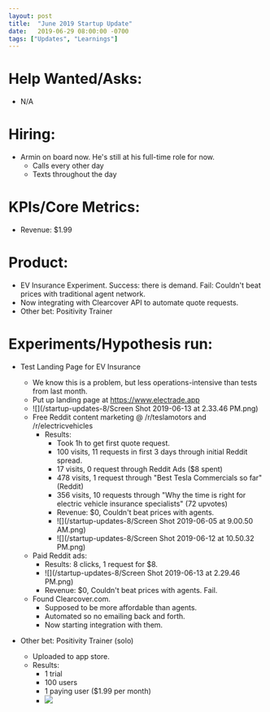 ```yaml
---
layout: post
title:  "June 2019 Startup Update"
date:   2019-06-29 08:00:00 -0700
tags: ["Updates", "Learnings"]
---
```


# Help Wanted/Asks:
* N/A

# Hiring: 
* Armin on board now. He's still at his full-time role for now.
	* Calls every other day
	* Texts throughout the day

# KPIs/Core Metrics:
* Revenue: $1.99

# Product:
* EV Insurance Experiment. Success: there is demand. Fail: Couldn't beat prices with traditional agent network.
* Now integrating with Clearcover API to automate quote requests.
* Other bet: Positivity Trainer



# Experiments/Hypothesis run:

* Test Landing Page for EV Insurance
	* We know this is a problem, but less operations-intensive than tests from last month.
	* Put up landing page at https://www.electrade.app
	* ![](/startup-updates-8/Screen Shot 2019-06-13 at 2.33.46 PM.png)
	* Free Reddit content marketing @ /r/teslamotors and /r/electricvehicles
		* Results: 
			* Took 1h to get first quote request.
			* 100 visits, 11 requests in first 3 days through initial Reddit spread.
			* 17 visits, 0 request through Reddit Ads ($8 spent)
			* 478 visits, 1 request through "Best Tesla Commercials so far" (Reddit)
			* 356 visits, 10 requests through "Why the time is right for electric vehicle insurance specialists" (72 upvotes)
			* Revenue: $0, Couldn't beat prices with agents.
			* ![](/startup-updates-8/Screen Shot 2019-06-05 at 9.00.50 AM.png)
			* ![](/startup-updates-8/Screen Shot 2019-06-12 at 10.50.32 PM.png)
	* Paid Reddit ads:
		* Results: 8 clicks, 1 request for $8.
		* ![](/startup-updates-8/Screen Shot 2019-06-13 at 2.29.46 PM.png)
		* Revenue: $0, Couldn't beat prices with agents. Fail.
	* Found Clearcover.com. 
		* Supposed to be more affordable than agents.
		* Automated so no emailing back and forth.
		* Now starting integration with them.


	
	


* Other bet: Positivity Trainer (solo)
	* Uploaded to app store.
	* Results: 
		* 1 trial
		* 100 users
		* 1 paying user ($1.99 per month)
		* ![](/projects/demo_positivity.jpg)

